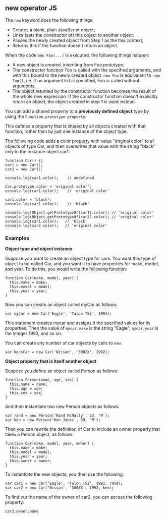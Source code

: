 ## **new operator** JS

The `new` keyword does the following things:

  * Creates a blank, plain JavaScript object;
  * Links (sets the constructor of) this object to another object;
  * Passes the newly created object from Step 1 as the this context;
  * Returns this if the function doesn't return an object.

When the code `new Foo(...)` is executed, the following things happen:

  * A new object is created, inheriting from Foo.prototype.
  * The constructor function Foo is called with the specified arguments, and with this bound to the newly created object. `new Foo` is equivalent to` new Foo()`, i.e. if no argument list is specified, Foo is called without arguments.
  * The object returned by the constructor function becomes the result of the whole new expression. If the constructor function doesn't explicitly return an object, the object created in step 1 is used instead. 

You can add a shared property to a **previously defined object** type by using the `Function.prototype property`. 

This defines a property that is shared by all objects created with that function, rather than by just one instance of the object type. 

The following code adds a color property with value "original color" to all objects of type Car, and then overwrites that value with the string "black" only in the instance object car1. 
```
function Car() {}
car1 = new Car();
car2 = new Car();
 
console.log(car1.color);    // undefined
 
Car.prototype.color = 'original color';
console.log(car1.color);    // 'original color'
 
car1.color = 'black';
console.log(car1.color);    // 'black'

console.log(Object.getPrototypeOf(car1).color); // 'original color'
console.log(Object.getPrototypeOf(car2).color); // 'original color'
console.log(car1.color);   // 'black'
console.log(car2.color);   // 'original color'
```

### **Examples**

**Object type and object instance**

Suppose you want to create an object type for cars. You want this type of object to be called Car, and you want it to have properties for make, model, and year. To do this, you would write the following function:
```
function Car(make, model, year) {
  this.make = make;
  this.model = model;
  this.year = year;
}
```
Now you can create an object called myCar as follows:

```
var myCar = new Car('Eagle', 'Talon TSi', 1993);
```
This statement creates mycar and assigns it the specified values for its properties. Then the value of `mycar.make` is the string "Eagle", `mycar.year` is the integer 1993, and so on.

You can create any number of car objects by calls to `new`.
```
var kensCar = new Car('Nissan', '300ZX', 1992);
```

**Object property that is itself another object**

Suppose you define an object called Person as follows:
```
function Person(name, age, sex) {
  this.name = name;
  this.age = age;
  this.sex = sex;
}
```
And then instantiate two new Person objects as follows:
```
var rand = new Person('Rand McNally', 33, 'M');
var ken = new Person('Ken Jones', 39, 'M');
```
Then you can rewrite the definition of Car to include an owner property that takes a Person object, as follows:
```
function Car(make, model, year, owner) {
  this.make = make;
  this.model = model;
  this.year = year;
  this.owner = owner;
}
```
To instantiate the new objects, you then use the following:
```
var car1 = new Car('Eagle', 'Talon TSi', 1993, rand);
var car2 = new Car('Nissan', '300ZX', 1992, ken);
```
To find out the name of the owner of car2, you can access the following property:
```
car2.owner.name
```